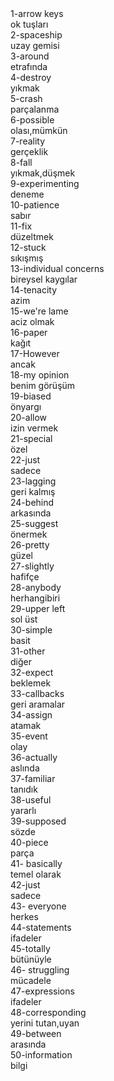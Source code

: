 <dl>
<dt>1-arrow keys    </dt>  ok tuşları
<dt>2-spaceship      </dt> uzay gemisi
<dt>3-around          </dt>etrafında
<dt>4-destroy         </dt>yıkmak
<dt>5-crash          </dt> parçalanma
<dt>6-possible      </dt>  olası,mümkün
<dt>7-reality       </dt>  gerçeklik
<dt>8-fall           </dt> yıkmak,düşmek
<dt>9-experimenting  </dt> deneme
<dt>10-patience      </dt> sabır 
<dt>11-fix           </dt> düzeltmek
<dt>12-stuck		 </dt> sıkışmış
<dt>13-individual concerns  </dt> bireysel kaygılar
<dt>14-tenacity      </dt> azim
<dt>15-we're lame    </dt> aciz olmak
<dt>16-paper        </dt>  kağıt
<dt>17-However       </dt> ancak
<dt>18-my opinion    </dt> benim görüşüm
<dt>19-biased        </dt> önyargı
<dt>20-allow        </dt>  izin vermek  
<dt>21-special      </dt>  özel
<dt>22-just         </dt>  sadece
<dt>23-lagging      </dt>  geri kalmış
<dt>24-behind       </dt>  arkasında
<dt>25-suggest		</dt>  önermek
<dt>26-pretty       </dt>  güzel
<dt>27-slightly     </dt>  hafifçe
<dt>28-anybody      </dt>  herhangibiri
<dt>29-upper left   </dt>  sol üst
<dt>30-simple       </dt>  basit
<dt>31-other        </dt>  diğer
<dt>32-expect       </dt>  beklemek
<dt>33-callbacks   </dt>   geri aramalar
<dt>34-assign		 </dt> atamak
<dt>35-event        </dt>  olay
<dt>36-actually		</dt>  aslında
<dt>37-familiar   </dt>    tanıdık
<dt>38-useful		 </dt> yararlı
<dt>39-supposed   </dt>    sözde
<dt>40-piece        </dt>  parça
<dt>41- basically    </dt> temel olarak
<dt>42-just 		 </dt> sadece
<dt>43- everyone    </dt>  herkes
<dt>44-statements  </dt>   ifadeler
<dt>45-totally 		 </dt> bütünüyle
<dt>46- struggling  </dt>  mücadele
<dt>47-expressions   </dt> ifadeler
<dt>48-corresponding </dt> yerini tutan,uyan
<dt>49-between       </dt> arasında
<dt>50-information   </dt> bilgi
</dl>
